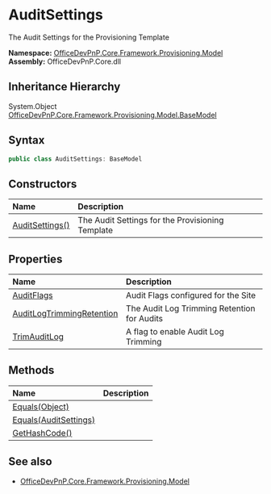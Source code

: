 # AuditSettings
The Audit Settings for the Provisioning Template  

**Namespace:** [OfficeDevPnP.Core.Framework.Provisioning.Model](OfficeDevPnP.Core.Framework.Provisioning.Model.md)  
**Assembly:** OfficeDevPnP.Core.dll  
## Inheritance Hierarchy
System.Object  
    [OfficeDevPnP.Core.Framework.Provisioning.Model.BaseModel](OfficeDevPnP.Core.Framework.Provisioning.Model.BaseModel.md)
## Syntax
```C#
public class AuditSettings: BaseModel
```
## Constructors
|**Name**|**Description**|
|:-----|:-----|
| [AuditSettings()](OfficeDevPnP.Core.Framework.Provisioning.Model.AuditSettings.ctor1.md) |  The Audit Settings for the Provisioning Template 
## Properties
|**Name**|**Description**|
|:-----|:-----|
| [AuditFlags](OfficeDevPnP.Core.Framework.Provisioning.Model.AuditSettings.AuditFlags.md) | Audit Flags configured for the Site
| [AuditLogTrimmingRetention](OfficeDevPnP.Core.Framework.Provisioning.Model.AuditSettings.AuditLogTrimmingRetention.md) | The Audit Log Trimming Retention for Audits
| [TrimAuditLog](OfficeDevPnP.Core.Framework.Provisioning.Model.AuditSettings.TrimAuditLog.md) | A flag to enable Audit Log Trimming
## Methods
|**Name**|**Description**|
|:-----|:-----|
| [Equals(Object)](OfficeDevPnP.Core.Framework.Provisioning.Model.AuditSettings.3520ddbb.md) | 
| [Equals(AuditSettings)](OfficeDevPnP.Core.Framework.Provisioning.Model.AuditSettings.2f7e554c.md) | 
| [GetHashCode()](OfficeDevPnP.Core.Framework.Provisioning.Model.AuditSettings.1c6872bd.md) | 
## See also
- [OfficeDevPnP.Core.Framework.Provisioning.Model](OfficeDevPnP.Core.Framework.Provisioning.Model.md)
